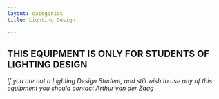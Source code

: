 ```yaml
---
layout: categories
title: Lighting Design

---
```


## THIS EQUIPMENT IS ONLY FOR STUDENTS OF LIGHTING DESIGN

*If you are not a Lighting Design Student, and still wish to use any of this equipment you should contact [Arthur van der Zaag](mailto:art@create.aau.dk)*
